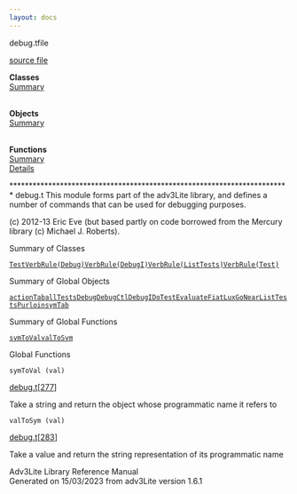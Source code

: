 ```yaml
---
layout: docs
---
```

<span class="title">debug.t</span><span class="type">file</span>

[source file](../source/debug.t.html)

**Classes**  
[Summary](#_ClassSummary_)  
 

**Objects**  
[Summary](#_ObjectSummary_)  
 

**Functions**  
[Summary](#_FunctionSummary_)  
[Details](#_Functions_)



\*\*\*\*\*\*\*\*\*\*\*\*\*\*\*\*\*\*\*\*\*\*\*\*\*\*\*\*\*\*\*\*\*\*\*\*\*\*\*\*\*\*\*\*\*\*\*\*\*\*\*\*\*\*\*\*\*\*\*\*\*\*\*\*\*\*\*\*\*\*\*\*
debug.t This module forms part of the adv3Lite library, and defines a
number of commands that can be used for debugging purposes.

\(c\) 2012-13 Eric Eve (but based partly on code borrowed from the
Mercury library (c) Michael J. Roberts).



<span id="_ClassSummary_"></span>



<span class="hdln">Summary of Classes</span>  



[`Test`](../object/Test.html)[`VerbRule(Debug)`](../object/VerbRule(Debug).html)[`VerbRule(DebugI)`](../object/VerbRule(DebugI).html)[`VerbRule(ListTests)`](../object/VerbRule(ListTests).html)[`VerbRule(Test)`](../object/VerbRule(Test).html)
<span id="_ObjectSummary_"></span>



<span class="hdln">Summary of Global Objects</span>  



[`actionTab`](../object/actionTab.html)[`allTests`](../object/allTests.html)[`Debug`](../object/Debug.html)[`DebugCtl`](../object/DebugCtl.html)[`DebugI`](../object/DebugI.html)[`DoTest`](../object/DoTest.html)[`Evaluate`](../object/Evaluate.html)[`FiatLux`](../object/FiatLux.html)[`GoNear`](../object/GoNear.html)[`ListTests`](../object/ListTests.html)[`Purloin`](../object/Purloin.html)[`symTab`](../object/symTab.html)
<span id="FunctionSummary_"></span>



<span class="hdln">Summary of Global Functions</span>  



[`symToVal`](#symToVal)[`valToSym`](#valToSym)

<span id="_Functions_"></span>



<span class="hdln">Global Functions</span>  



<span id="symToVal"></span>

`symToVal (val)`

[debug.t](../file/debug.t.html)\[[277](../source/debug.t.html#277)\]



Take a string and return the object whose programmatic name it refers to



<span id="valToSym"></span>

`valToSym (val)`

[debug.t](../file/debug.t.html)\[[283](../source/debug.t.html#283)\]



Take a value and return the string representation of its programmatic
name





Adv3Lite Library Reference Manual  
Generated on 15/03/2023 from adv3Lite version 1.6.1


